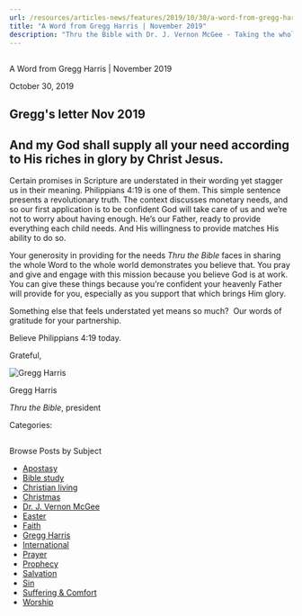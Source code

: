```yaml
---
url: /resources/articles-news/features/2019/10/30/a-word-from-gregg-harris-november-2019
title: "A Word from Gregg Harris | November 2019"
description: "Thru the Bible with Dr. J. Vernon McGee - Taking the whole Word to the whole world"
---
```







## 
 A Word from Gregg Harris | November 2019


October 30, 2019
![]()




## Gregg's letter Nov 2019


## And my God shall supply all your need according to His riches in glory by Christ Jesus.


Certain promises in Scripture are understated in their wording yet stagger us in their meaning. Philippians 4:19 is one of them. This simple sentence presents a revolutionary truth. The context discusses monetary needs, and so our first application is to be confident God will take care of us and we’re not to worry about having enough. He’s our Father, ready to provide everything each child needs. And His willingness to provide matches His ability to do so. 


Your generosity in providing for the needs *Thru the Bible* faces in sharing the whole Word to the whole world demonstrates you believe that. You pray and give and engage with this mission because you believe God is at work. You can give these things because you’re confident your heavenly Father will provide for you, especially as you support that which brings Him glory. 


Something else that feels understated yet means so much?  Our words of gratitude for your partnership. 


Believe Philippians 4:19 today. 


 Grateful,




![Gregg Harris ](/images/default-source/default-album/gregg-harris.jpg?sfvrsn=38591e16_0&MaxWidth=200&MaxHeight=&ScaleUp=false&Quality=High&Method=ResizeFitToAreaArguments&Signature=873117089D4E6BFF1E1EF36EBF43907744A0836A "Gregg Harris ")  

Gregg Harris  

*Thru the Bible*, president 



Categories: 









## 
 Browse Posts by Subject


* [Apostasy](/resources/articles-news/-in-tags/tags/Apostasy)
* [Bible study](/resources/articles-news/-in-tags/tags/Bible-study)
* [Christian living](/resources/articles-news/-in-tags/tags/Christian-living)
* [Christmas](/resources/articles-news/-in-tags/tags/Christmas)
* [Dr. J. Vernon McGee](/resources/articles-news/-in-tags/tags/Dr-J-Vernon-McGee)
* [Easter](/resources/articles-news/-in-tags/tags/easter)
* [Faith](/resources/articles-news/-in-tags/tags/Faith)
* [Gregg Harris](/resources/articles-news/-in-tags/tags/Gregg-Harris)
* [International](/resources/articles-news/-in-tags/tags/International)
* [Prayer](/resources/articles-news/-in-tags/tags/prayer)
* [Prophecy](/resources/articles-news/-in-tags/tags/Prophecy)
* [Salvation](/resources/articles-news/-in-tags/tags/Salvation)
* [Sin](/resources/articles-news/-in-tags/tags/sin)
* [Suffering & Comfort](/resources/articles-news/-in-tags/tags/Suffering-Comfort)
* [Worship](/resources/articles-news/-in-tags/tags/worship)







